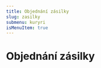 ```yaml
---
title: Objednání zásilky
slug: zasilky
submenu: kuryri
isMenuItem: true
---
```


# Objednání zásilky

